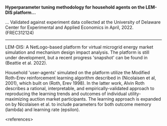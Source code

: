 **Hyperparameter tuning methodology for household agents on the LEM-DIS platform...**

... Validated against experiment data collected at the University of Delaware Center for Experimental and Applied Economics in April, 2022. (FREC312124)

---------------------------------------------------------------------

LEM-DIS: A NetLogo-based platform for virtual microgrid energy market simulation and mechanism design impact analysis. The platform is still under development, but a recent progress 'snapshot' can be found in (Beattie et al. 2022).


Household 'user-agents' simulated on the platform utilize the Modified Roth-Erev reinforcement learning algorithm described in (Nicolaisen et al, 2001), which built on (Roth, Erev 1998). In the latter work, Alvin Roth describes a rational, interpretable, and empirically-validated approach to reproducing the learning trends and outcomes of individual utility-maximizing auction market participants. The learning approach is expanded on by Nicolaisen et al. to include parameters for both outcome memory (lambda) and learning rate (epsilon).

\<references\>
